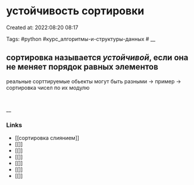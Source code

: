 # устойчивость сортировки

Created at: 2022:08:20 08:17

Tags: #python  #курс_алгоритмы-и-структуры-данных    #
__ 

## сортировка называется ***устойчивой***, если она не меняет порядок равных элементов

реальные сорттируемые обьекты могут быть разными
-> пример -> сортировка чисел по их модулю
``` python 



```

__

### Links

- [[сортировка слиянием]]
- [[]]
- [[]]
- [[]]
- [[]]
- [[]]
- [[]]